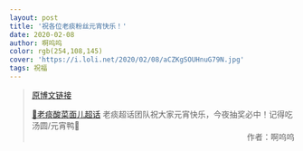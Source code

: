 ```yaml
---
layout: post
title: '祝各位老痰粉丝元宵快乐！'
date: 2020-02-08
author: 啊呜呜
color: rgb(254,108,145)
cover: 'https://i.loli.net/2020/02/08/aCZKgSOUHnuG79N.jpg'
tags: 祝福
---
```


> [原博文链接](https://weibo.com/2886348734/ItdzDbmrg)
> 
> [💎老痰酸菜面儿超话](https://weibo.com/p/100808c9bf185bddd18c52092ca1528b4d683a) 老痰超话团队祝大家元宵快乐，今夜抽奖必中！记得吃汤圆/元宵鸭💖<span style="text-align:right; display:block">作者：啊呜呜</span>